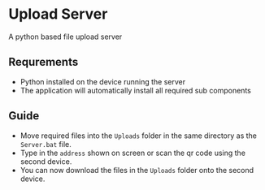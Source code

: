 # Upload Server
A python based file upload server

## Requrements
- Python installed on the device running the server
- The application will automatically install all required sub components

## Guide
- Move required files into the `Uploads` folder in the same directory as the `Server.bat` file.
- Type in the `address` shown on screen or scan the qr code using the second device.
- You can now download the files in the `Uploads` folder onto the second device.